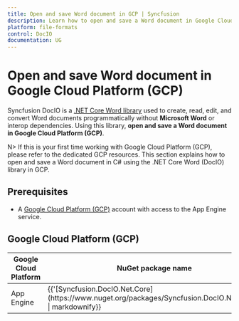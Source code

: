 ```yaml
--- 
title: Open and save Word document in GCP | Syncfusion 
description: Learn how to open and save a Word document in Google Cloud Platform (GCP) using .NET Core Word (DocIO) library in C#. 
platform: file-formats 
control: DocIO 
documentation: UG 
--- 
```


# Open and save Word document in Google Cloud Platform (GCP)

Syncfusion DocIO is a [.NET Core Word library](https://www.syncfusion.com/document-processing/word-framework/net-core/word-library) used to create, read, edit, and convert Word documents programmatically without **Microsoft Word** or interop dependencies. Using this library, **open and save a Word document in Google Cloud Platform (GCP)**. 

N> If this is your first time working with Google Cloud Platform (GCP), please refer to the dedicated GCP resources. This section explains how to open and save a Word document in C# using the .NET Core Word (DocIO) library in GCP. 

## Prerequisites 

* A [Google Cloud Platform (GCP)](https://console.cloud.google.com/getting-started) account with access to the App Engine service.

## Google Cloud Platform (GCP)

<table>
<thead>
<tr>
<th>
Google Cloud Platform<br/></th><th>
NuGet package name<br/></th></tr></thead>
<tr>
<td>
App Engine<br/></td><td>
{{'[Syncfusion.DocIO.Net.Core](https://www.nuget.org/packages/Syncfusion.DocIO.Net.Core)' | markdownify}}<br/>
</td></tr>
</table>